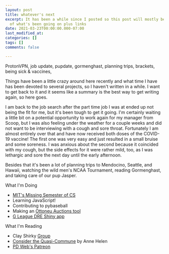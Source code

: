 ```yaml
---
layout: post
title: whatever's next
excerpt: It has been a while since I posted so this post will mostly be a summary
  of what's been going on plus links
date: 2021-03-23T00:00:00.000-07:00
last_modified_at: 
categories: []
tags: []
comments: false

---
```

ProtonVPN, job update, pupdate, gormenghast, planning trips, brackets, being sick & vaccines, 

Things have been a little crazy around here recently and what time I have has been devoted to several projects, so I haven't written in a while. I want to get back to it and it seems like a summary is the best way to get writing again, so here goes. 

I am back to the job search after the part time job I was at ended up not being the fit for me, but it's been tough to get it going. I'm certainly waiting a little bit on a potential opportunity to work again for my manager from Scoop, but I was also feeling under the weather for a couple weeks and did not want to be interviewing with a cough and sore throat. Fortunately I am almost entirely over that and have now received both doses of the COVID-19 vaccine! The first one was very easy and just resulted in a small bruise and some soreness. I was anxious about the second because it coincided with my cough, but the side effects for it were rather mild, too, as I was lethargic and sore the next day until the early afternoon.

Besides that it's been a lot of planning trips to Mendocino, Seattle, and Hawaii, watching the wild men's NCAA Tournament, reading Gormenghast, and taking care of our pup Jasper. 

What I'm Doing

* [MIT's Missing Semester of CS](https://missing.csail.mit.edu/2020/)
* Learning JavaScript!
* Contributing to pybaseball
* Making an [Ottoneu Auctions tool](https://wfordh.github.io/ottoneu_auctions/)
* [G League DRE Shiny app](https://fordhiggins.shinyapps.io/dre_app/)

What I'm Reading

* Clay Shirky [Group](https://www.gwern.net/docs/technology/2005-shirky-agroupisitsownworstenemy.pdf)
* [Consider the Quasi-Commune](https://annehelen.substack.com/p/consider-the-quasi-commune) by Anne Helen
* [PD Web's Patreon](https://www.patreon.com/user?u=24373441)